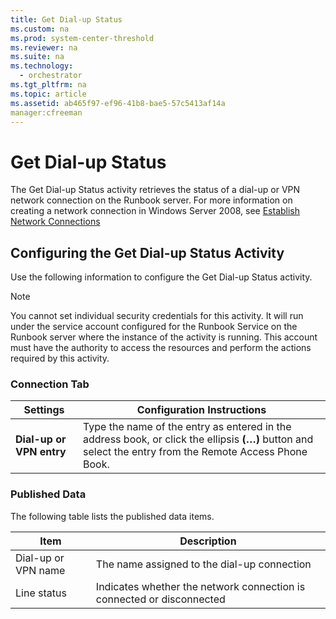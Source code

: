 ```yaml
---
title: Get Dial-up Status
ms.custom: na
ms.prod: system-center-threshold
ms.reviewer: na
ms.suite: na
ms.technology: 
  - orchestrator
ms.tgt_pltfrm: na
ms.topic: article
ms.assetid: ab465f97-ef96-41b8-bae5-57c5413af14a
manager:cfreeman
---
```

# Get Dial-up Status
The Get Dial\-up Status activity retrieves the status of a dial\-up or VPN network connection on the Runbook server. For more information on creating a network connection in Windows Server 2008, see [Establish Network Connections](http://go.microsoft.com/fwlink/?LinkID=229330)  
  
## Configuring the Get Dial\-up Status Activity  
Use the following information to configure the Get Dial\-up Status activity.  
  
> [!NOTE]  
> You cannot set individual security credentials for this activity. It will run under the service account configured for the Runbook Service on the Runbook server where the instance of the activity is running. This account must have the authority to access the resources and perform the actions required by this activity.  
  
### Connection Tab  
  
|Settings|Configuration Instructions|  
|------------|------------------------------|  
|**Dial\-up or VPN entry**|Type the name of the entry as entered in the address book, or click the ellipsis **\(…\)** button and select the entry from the Remote Access Phone Book.|  
  
### Published Data  
The following table lists the published data items.  
  
|Item|Description|  
|--------|---------------|  
|Dial\-up or VPN name|The name assigned to the dial\-up connection|  
|Line status|Indicates whether the network connection is connected or disconnected|  
  
